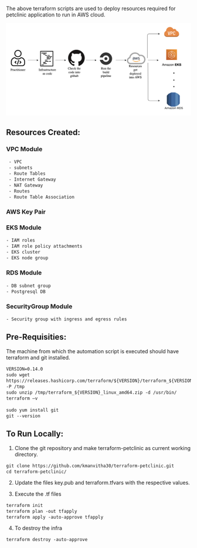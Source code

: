 The above terraform scripts are used to deploy resources required for petclinic application to run in AWS cloud.

![alt text](https://github.com/kmanvitha30/terraform-petclinic/blob/master/terraform_pipeline.png)

## Resources Created:
### VPC Module
```
 - VPC
 - subnets
 - Route Tables
 - Internet Gateway
 - NAT Gateway
 - Routes
 - Route Table Association
```
### AWS Key Pair


### EKS Module
```
- IAM roles
- IAM role policy attachments
- EKS cluster
- EKS node group
```

### RDS Module
```
- DB subnet group
- Postgresql DB
```

### SecurityGroup Module
```
- Security group with ingress and egress rules
```

## Pre-Requisities:
The machine from which the automation script is executed should have terraform and git installed.
```
VERSION=0.14.0
sudo wget https://releases.hashicorp.com/terraform/${VERSION}/terraform_${VERSION}_linux_amd64.zip -P /tmp
sudo unzip /tmp/terraform_${VERSION}_linux_amd64.zip -d /usr/bin/
terraform –v

sudo yum install git
git --version
```

## To Run Locally:
1. Clone the git repository and make terraform-petclinic as current working directory.
```
git clone https://github.com/kmanvitha30/terraform-petclinic.git
cd terraform-petclinic/
```

2. Update the files key.pub and terraform.tfvars with the respective values.

3. Execute the .tf files
```
terraform init
terraform plan -out tfapply
terraform apply -auto-approve tfapply
```

4. To destroy the infra
```
terraform destroy -auto-approve
```


